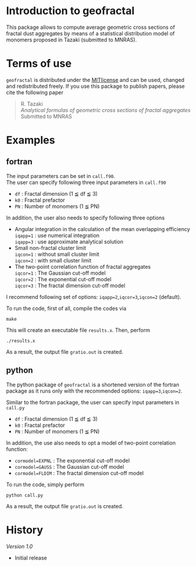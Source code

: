 # Introduction to geofractal

This package allows to compute average geometric cross sections of fractal dust aggregates 
by means of a statistical distribution model of monomers proposed in Tazaki (submitted to MNRAS).


# Terms of use

`geofractal` is distributed under the [MITlicense](https://opensource.org/licenses/MIT) and can be used, changed
and redistributed freely. If you use this package to publish papers, please cite the following paper

> R. Tazaki  
> *Analytical formulas of geometric cross sections of fractal aggregates*  
> Submitted to MNRAS  


# Examples 

## fortran 

The input parameters can be set in `call.f90`.  
The user can specify following three input parameters in `call.f90`
- `df` : Fractal dimension (1 ≦ df ≦ 3)
- `k0` : Fractal prefactor
- `PN` : Number of monomers (1 ≦ PN)

In addition, the user also needs to specify following three options

- Angular integration in the calculation of the mean overlapping efficiency  
	`iqapp=1` : use numerical integration  
	`iqapp=3` : use approximate analytical solution   
- Small non-fractal cluster limit  
	`iqcon=1` : without small cluster limit  
	`iqcon=2` : with small cluster limit  
- The two-point correlation function of fractal aggregates  
 	`iqcor=1` : The Gaussian cut-off model  
	`iqcor=2` : The exponential cut-off model  
	`iqcor=3` : The fractal dimension cut-off model  
	
I recommend following set of options: `iqapp=2`,`iqcor=3`,`iqcon=2` (default).  

To run the code, first of all, compile the codes via
```
make
```
This will create an executable file `results.x`. Then, perform
```
./results.x
```
As a result, the output file `gratio.out` is created. 

## python 

The python package of `geofractal` is a shortened version of the fortran package as it runs only with the recommended options: `iqapp=3`,`iqcon=2`.

Similar to the fortran package, the user can specify input parameters in `call.py`
- `df` : Fractal dimension (1 ≦ df ≦ 3)
- `k0` : Fractal prefactor
- `PN` : Number of monomers (1 ≦ PN)

In addition, the use also needs to opt a model of two-point correlation function:  
- `cormodel=EXPNL` :  The exponential cut-off model  
- `cormodel=GAUSS` :  The Gaussian cut-off model  
- `cormodel=FLDIM` :  The fractal dimension cut-off model  

To run the code, simply perform
```
python call.py
```
As a result, the output file `gratio.out` is created. 


# History

*Version 1.0*
- Initial release
